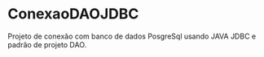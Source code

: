 # ConexaoDAOJDBC

Projeto de conexão com banco de dados PosgreSql usando JAVA JDBC e padrão de projeto DAO.
